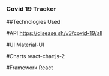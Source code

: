  ### Covid 19 Tracker 
 
 ##Technologies Used 
 
 #API 
 https://disease.sh/v3/covid-19/all
 
 #UI
 Material-UI
 
 #Charts
react-chartjs-2

#Framework
React
